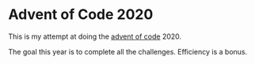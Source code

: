 # Advent of Code 2020
This is my attempt at doing the [advent of code](https://adventofcode.com/2020) 2020.

The goal this year is to complete all the challenges. Efficiency is a bonus.